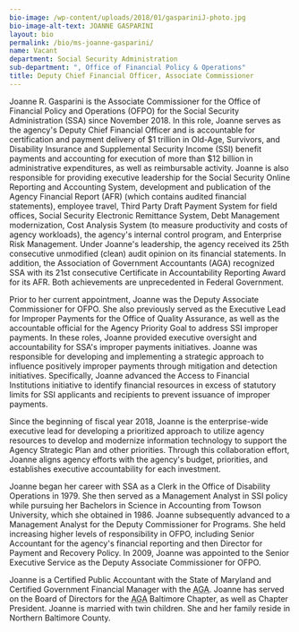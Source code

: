 ```yaml
---
bio-image: /wp-content/uploads/2018/01/gaspariniJ-photo.jpg
bio-image-alt-text: JOANNE GASPARINI
layout: bio
permalink: /bio/ms-joanne-gasparini/
name: Vacant
department: Social Security Administration
sub-department: ", Office of Financial Policy & Operations"
title: Deputy Chief Financial Officer, Associate Commissioner
---
```

Joanne R. Gasparini is the Associate Commissioner for the Office of Financial Policy and Operations (OFPO) for the Social Security Administration (SSA) since November 2018.  In this role, Joanne serves as the agency's Deputy Chief Financial Officer and is accountable for certification and payment delivery of $1 trillion in Old-Age, Survivors, and Disability Insurance and Supplemental Security Income (SSI) benefit payments and accounting for execution of more than $12 billion in administrative expenditures, as well as reimbursable activity.  Joanne is also responsible for providing executive leadership for the Social Security Online Reporting and Accounting System, development and publication of the Agency Financial Report (AFR) (which contains audited financial statements), employee travel, Third Party Draft Payment System for field offices, Social Security Electronic Remittance System, Debt Management modernization, Cost Analysis System (to measure productivity and costs of agency workloads), the agency's internal control program, and Enterprise Risk Management.  Under Joanne's leadership, the agency received its 25th consecutive unmodified (clean) audit opinion on its financial statements.  In addition, the Association of Government Accountants (AGA) recognized SSA with its 21st consecutive Certificate in Accountability Reporting Award for its AFR.  Both achievements are unprecedented in Federal Government.

Prior to her current appointment, Joanne was the Deputy Associate Commissioner for OFPO.  She also previously served as the Executive Lead for Improper Payments for the Office of Quality Assurance, as well as the accountable official for the Agency Priority Goal to address SSI improper payments.  In these roles, Joanne provided executive oversight and accountability for SSA's improper payments initiatives. Joanne was responsible for developing and implementing a strategic approach to influence positively improper payments through mitigation and detection initiatives.  Specifically, Joanne advanced the Access to Financial Institutions initiative to identify financial resources in excess of statutory limits for SSI applicants and recipients to prevent issuance of improper payments.

Since the beginning of fiscal year 2018, Joanne is the enterprise-wide executive lead for developing a prioritized approach to utilize agency resources to develop and modernize information technology to support the Agency Strategic Plan and other priorities.  Through this collaboration effort, Joanne aligns agency efforts with the agency's budget, priorities, and establishes executive accountability for each investment.

Joanne began her career with SSA as a Clerk in the Office of Disability Operations in 1979.  She then served as a Management Analyst in SSI policy while pursuing her Bachelors in Science in Accounting from Towson University, which she obtained in 1986.  Joanne subsequently advanced to a Management Analyst for the Deputy Commissioner for Programs. She held increasing higher levels of responsibility in OFPO, including Senior Accountant for the agency's financial reporting and then Director for Payment and Recovery Policy.  In 2009, Joanne was appointed to the Senior Executive Service as the Deputy Associate Commissioner for OFPO.

Joanne is a Certified Public Accountant with the State of Maryland and Certified Government Financial Manager with the <abbr title="Association of Government Accountants">AGA</abbr>.  Joanne has served on the Board of Directors for the <abbr title="Association of Government Accountants">AGA</abbr> Baltimore Chapter, as well as Chapter President. Joanne is married with twin children.  She and her family reside in Northern Baltimore County.

